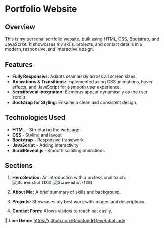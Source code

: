 # Portfolio Website

## Overview
This is my personal portfolio website, built using HTML, CSS, Bootstrap, and JavaScript. It showcases my skills, projects, and contact details in a modern, responsive, and interactive design.

## Features
- **Fully Responsive:** Adapts seamlessly across all screen sizes.
- **Animations & Transitions:** Implemented using CSS animations, hover effects, and JavaScript for a smooth user experience.
- **ScrollReveal Integration:** Elements appear dynamically as the user scrolls.
- **Bootstrap for Styling:** Ensures a clean and consistent design.

## Technologies Used
- **HTML** - Structuring the webpage
- **CSS** - Styling and layout
- **Bootstrap** - Responsive framework
- **JavaScript** - Adding interactivity
- **ScrollReveal.js** - Smooth scrolling animations

## Sections
1. **Hero Section:** An introduction with a professional touch.![Screenshot (128)](https://github.com/user-attachments/assets/618b2ce3-302c-4d71-a213-93252cc63ae6)
![Screenshot (128)](https://github.com/user-attachments/assets/fbc20346-b7f3-4218-9d0d-a47b2ae99926)

2. **About Me:** A brief summary of skills and background.
3. **Projects:** Showcases my best work with images and descriptions.
4. **Contact Form:** Allows visitors to reach out easily.

🚀 **Live Demo:** https://github.com/BabatundeDev/Babatunde
